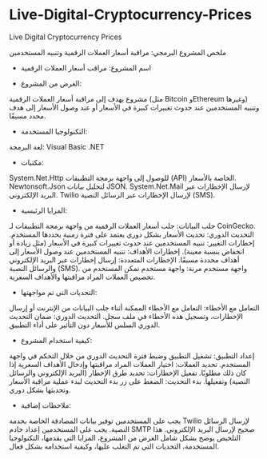 # Live-Digital-Cryptocurrency-Prices
Live Digital Cryptocurrency Prices

ملخص المشروع البرمجي: مراقبة أسعار العملات الرقمية وتنبيه المستخدمين


+ اسم المشروع: مراقب أسعار العملات الرقمية

+ الغرض من المشروع:


مشروع يهدف إلى مراقبة أسعار العملات الرقمية (مثل Bitcoin وEthereum وغيرها) وتنبيه المستخدمين عند حدوث تغييرات كبيرة في الأسعار أو عند وصول الأسعار إلى هدف محدد مسبقًا.

+ التكنولوجيا المستخدمة:

لغة البرمجة: Visual Basic .NET


+ مكتبات:


System.Net.Http للوصول إلى واجهة برمجة التطبيقات (API) الخاصة بالأسعار.
Newtonsoft.Json لتحليل بيانات JSON.
System.Net.Mail لإرسال الإخطارات عبر البريد الإلكتروني.
Twilio لإرسال الإخطارات عبر الرسائل النصية (SMS).


+ المزايا الرئيسية:

جلب البيانات: جلب أسعار العملات الرقمية من واجهة برمجة التطبيقات لـ CoinGecko.
التحديث الدوري: تحديث الأسعار بشكل دوري يعتمد على فترة زمنية يحددها المستخدم.
إخطارات التغيير: تنبيه المستخدمين عند حدوث تغييرات كبيرة في الأسعار (مثل زيادة أو انخفاض بنسبة معينة).
إخطارات الأهداف: تنبيه المستخدمين عند وصول الأسعار إلى أهداف محددة مسبقًا.
الإخطارات المتعددة: إرسال إخطارات عبر البريد الإلكتروني والرسائل النصية (SMS).
واجهة مستخدم مرنة: واجهة مستخدم تمكن المستخدم من تخصيص العملات المراد مراقبتها والأهداف السعرية.


+ التحديات التي تم مواجهتها:

التعامل مع الأخطاء: التعامل مع الأخطاء الممكنة أثناء جلب البيانات من الإنترنت أو إرسال الإخطارات، وتسجيل هذه الأخطاء في ملف سجل.
التحديث الدوري: ضمان التحديث الدوري السلس للأسعار دون التأثير على أداء التطبيق.


+ كيفية استخدام المشروع:

إعداد التطبيق: تشغيل التطبيق وضبط فترة التحديث الدوري من خلال التحكم في واجهة المستخدم.
تحديد العملات: اختيار العملات المراد مراقبتها وإدخال الأهداف السعرية إذا كان ذلك مطلوبًا.
تفعيل الإخطارات: تحديد طرق الإخطار (البريد الإلكتروني والرسائل النصية) وتفعيلها.
بدء التحديث: الضغط على زر بدء التحديث لبدء عملية مراقبة الأسعار وتحديثها بشكل دوري.


+ ملاحظات إضافية:

يجب على المستخدمين توفير بيانات المصادقة الخاصة بخدمة Twilio لإرسال الرسائل النصية.
يجب على المستخدمين إعداد خادم SMTP صحيح لإرسال البريد الإلكتروني.
هذا التلخيص يوضح بشكل شامل الغرض من المشروع، المزايا التي يقدمها، التكنولوجيا المستخدمة، التحديات التي تم التغلب عليها، وكيفية استخدامه بشكل فعال.






